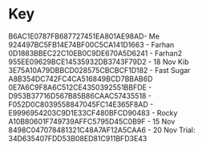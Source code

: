 # Key
B6AC1E0787FB687727451EA801AE98AD- Me
924497BC5FB14E74BF00C5CA141D1663 - Farhan
0D1883BBEC22C10EB0C9DE670A5D6241 - Farhan2
955EE09629BCE14535932DB3743F79D2 - 18 Nov Kib
3E75A10A79DBBCD028575CBCBCF1D182 - Fast Sugar
A8B354DC742FC4CA516849BCD7BBAB6D
0E7A6C9F8A6C512CE4350392551BBFDE - <ODO>
D953B37716D567B85B86CAAC57435518 - <End>
F052D0C8039558847045FC14E365F8AD - <AZAD>
E9996954203C9D1E33CF480BFCD90483 - Rocky
A10B80601F749739AFFC5795D45C0B9F - 15 Nov
8498C047078481321C48A7AF12A5CAA6 - 20 Nov
Trial:
34D635407FDD53B08ED81C911BFD3E43 
